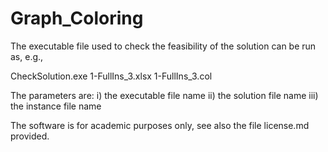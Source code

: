 # Graph_Coloring
The executable file used to check the feasibility of the solution can be run as, e.g.,

CheckSolution.exe 1-FullIns_3.xlsx 1-FullIns_3.col

The parameters are: i) the executable file name ii) the solution file name iii) the instance file name

The software is for academic purposes only, see also the file license.md provided. 
